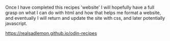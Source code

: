 Once I have completed this recipes 'website' I will hopefully have a full grasp on what I can do with html and how that helps me format a website, and eventually I will return and update the site with css, and later potentially javascript.

https://realsadlemon.github.io/odin-recipes
